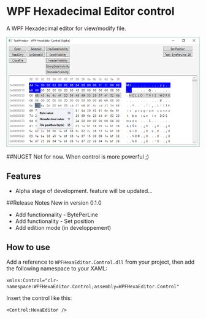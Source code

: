 # WPF Hexadecimal Editor control
A WPF Hexadecimal editor for view/modify file.

![example](WPFHexEditorControlSample2.png?raw=true)

##NUGET
Not for now. When control is more powerful ;)

## Features
- Alpha stage of development. feature will be updated...

##Release Notes
New in version 0.1.0 
- Add functionnality - BytePerLine 
- Add functionality - Set position
- Add edition mode (in developpement)

## How to use
Add a reference to `WPFHexaEditor.Control.dll` from your project, then add the following namespace to your XAML:

```xaml
xmlns:Control="clr-namespace:WPFHexaEditor.Control;assembly=WPFHexaEditor.Control"
```

Insert the control like this:

```xaml
<Control:HexaEditor />
```
